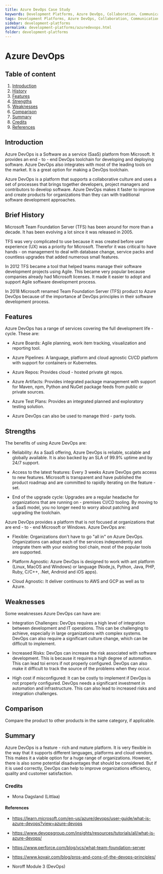 ```yaml
---
title: Azure DevOps Case Study
keywords: Development Platforms, Azure DevOps, Collaboration, Communication
tags: Development Platforms, Azure DevOps, Collaboration, Communication
sidebar: development-platforms
permalink: development-platforms/azuredevops.html
folder: development-platforms
---
```


# Azure DevOps

## Table of content

1. [Introduction](#introduction)
2. [History](#brief-history)
3. [Features](#features)
4. [Strengths](#strengths)
5. [Weaknesses](#weaknesses)
6. [Comparison](#comparison)
7. [Summary](#summary)
8. [Credits](#credits)
9. [References](#references)

## Introduction

Azure DevOps is a Software as a service (SaaS) platform from Microsoft. It provides an end - to - end DevOps toolchain for developing and deploying software. Azure DevOps also integrates with most of the leading tools on the market. It is a great option for making a DevOps toolchain.

Azure DevOps is a platform that supports a collaborative culture and uses a set of processes that brings together developers, project managers and contributors to develop software. Azure DevOps makes it faster to improve and create products for organizations than they can with traditional software development approaches.

## Brief History

Microsoft Team Foundation Server (TFS) has been around for more than a decade. It has been evolving a lot since it was released in 2005.

TFS was very complicated to use because it was created before user experience (UX) was a priority for Microsoft. Therefor it was critical to have hands - on management to deal with database change, service packs and countless upgrades that added numerous small features.

In 2012 TFS became a tool that helped teams manage their software development projects using Agile. This became very popular because companies already had Microsoft licenses. It made it easier to adopt and support Agile software development process.

In 2018 Microsoft renamed Team Foundation Server (TFS) product to Azure DevOps because of the importance af DevOps principles in their software development process.

## Features

Azure DevOps has a range of services covering the full development life - cycle. These are:

- Azure Boards: Agile planning, work item tracking, visualization and reporting tool.

- Azure Pipelines: A language, platform and cloud agnostic CI/CD platform with support for containers or Kubernetes.

- Azure Repos: Provides cloud - hosted private git repos.

- Azure Artifacts: Provides integrated package management with support for Maven, npm, Python and NuGet package feeds from public or private sources.

- Azure Test Plans: Provides an integrated planned and exploratory testing solution.

- Azure DevOps can also be used to manage third - party tools.

## Strengths

The benefits of using Azure DevOps are:

- Reliability: As a SaaS offering, Azure DevOps is reliable, scalable and globally available. It is also backed by an SLA of 99.9% uptime and by 24/7 support.

- Access to the latest features: Every 3 weeks Azure DevOps gets access to new features. Microsoft is transparent and have published the product roadmap and are committed to rapidly iterating on the feature - set.

- End of the upgrade cycle: Upgrades are a regular headache for organizations that are running on - premises CI/CD tooling. By moving to a SaaS model, you no longer need to worry about patching and upgrading the toolchain.

Azure DevOps provides a platform that is not focused at organizations that are end - to - end Microsoft or Windows.
Azure DevOps are:

- Flexible: Organizations don't have to go "all in" on Azure DevOps. Organizations can adopt each of the services independently and integrate them with your existing tool chain, most of the popular tools are supported.

- Platform Agnostic: Azure DevOps is designed to work with ant platform (Linux, MacOS and Windows) or language (Node,js, Python, Java, PHP, Ruby, C/C++, .Net, Android and iOS apps).

- Cloud Agnostic: It deliver continuos to AWS and GCP as well as to Azure.

## Weaknesses

Some weaknesses Azure DevOps can have are:

- Integration Challenges: DevOps requires a high level of integration between development and IT operations. This can be challenging to achieve, especially in large organizations with complex systems. DevOps can also require a significant culture change, which can be difficult to implement.

- Increased Risks: DevOps can increase the risk associated with software development. This is because it requires a high degree of automation. This can lead toi errors if not properly configured. DevOps can also make it difficult to track the source of the problems when they occur.

- High cost if misconfigured: It can be costly to implement if DevOps is not properly configured. DevOps needs a significant investment in automation and infrastructure. This can also lead to increased risks and integration challenges.

## Comparison

Compare the product to other products in the same category, if applicable.

## Summary

Azure DevOps is a feature - rich and mature platform. It is very flexible in the way that it supports different languages, platforms and cloud vendors. This makes it a viable option for a huge range of organizations. However, there is also some potential disadvantages that should be considered. But if it is used correctly, DevOps can help to improve organizations efficiency, quality and customer satisfaction.

### Credits

- Mona Dagsland (Littlaa)

#### References

- https://learn.microsoft.com/en-us/azure/devops/user-guide/what-is-azure-devops?view=azure-devops

- https://www.devopsgroup.com/insights/resources/tutorials/all/what-is-azure-devops/

- https://www.perforce.com/blog/vcs/what-team-foundation-server

- https://www.kovair.com/blog/pros-and-cons-of-the-devops-principles/

- Noroff Module 3 (DevOps)
